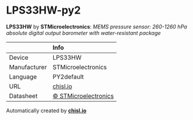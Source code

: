 # LPS33HW-py2

**LPS33HW** by **STMicroelectronics**: *MEMS pressure sensor: 260-1260 hPa absolute digital output barometer with water-resistant package*

|              | Info                         |
|:-------------|:-----------------------------|
| Device       | LPS33HW                        |
| Manufacturer | STMicroelectronics |
| Language     | PY2default |
| URL          | [chisl.io](https://chisl.io/v/LPS33HW?t=py2&r=default) |
| Datasheet    | [&copy; STMicroelectronics](http://www.st.com/resource/en/datasheet/lps33hw.pdf) |

Automatically created by **[chisl.io](https://chisl.io)**
